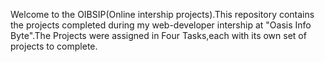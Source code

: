 Welcome to the OIBSIP(Online intership projects).This repository contains the projects completed during my web-developer intership at "Oasis Info Byte".The Projects were assigned in Four Tasks,each with its own set of projects to complete.
